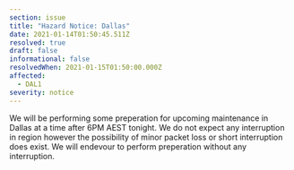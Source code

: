 ```yaml
---
section: issue
title: "Hazard Notice: Dallas"
date: 2021-01-14T01:50:45.511Z
resolved: true
draft: false
informational: false
resolvedWhen: 2021-01-15T01:50:00.000Z
affected:
  - DAL1
severity: notice
---
```

We will be performing some preperation for upcoming maintenance in Dallas at a time after 6PM AEST tonight. We do not expect any interruption in region however the possibility of minor packet loss or short interruption does exist. We will endevour to perform preperation without any interruption.